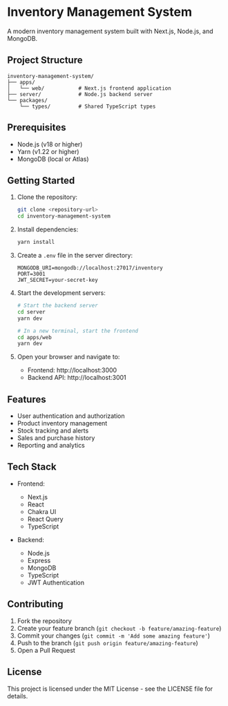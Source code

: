 # Inventory Management System

A modern inventory management system built with Next.js, Node.js, and MongoDB.

## Project Structure

```
inventory-management-system/
├── apps/
│   └── web/           # Next.js frontend application
├── server/            # Node.js backend server
└── packages/
    └── types/         # Shared TypeScript types
```

## Prerequisites

- Node.js (v18 or higher)
- Yarn (v1.22 or higher)
- MongoDB (local or Atlas)

## Getting Started

1. Clone the repository:
   ```bash
   git clone <repository-url>
   cd inventory-management-system
   ```

2. Install dependencies:
   ```bash
   yarn install
   ```

3. Create a `.env` file in the server directory:
   ```
   MONGODB_URI=mongodb://localhost:27017/inventory
   PORT=3001
   JWT_SECRET=your-secret-key
   ```

4. Start the development servers:
   ```bash
   # Start the backend server
   cd server
   yarn dev

   # In a new terminal, start the frontend
   cd apps/web
   yarn dev
   ```

5. Open your browser and navigate to:
   - Frontend: http://localhost:3000
   - Backend API: http://localhost:3001

## Features

- User authentication and authorization
- Product inventory management
- Stock tracking and alerts
- Sales and purchase history
- Reporting and analytics

## Tech Stack

- Frontend:
  - Next.js
  - React
  - Chakra UI
  - React Query
  - TypeScript

- Backend:
  - Node.js
  - Express
  - MongoDB
  - TypeScript
  - JWT Authentication

## Contributing

1. Fork the repository
2. Create your feature branch (`git checkout -b feature/amazing-feature`)
3. Commit your changes (`git commit -m 'Add some amazing feature'`)
4. Push to the branch (`git push origin feature/amazing-feature`)
5. Open a Pull Request

## License

This project is licensed under the MIT License - see the LICENSE file for details.
